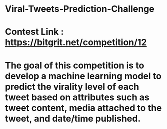 # Viral-Tweets-Prediction-Challenge

# Contest Link : https://bitgrit.net/competition/12

# The goal of this competition is to develop a machine learning model to predict the virality level of each tweet based on attributes such as tweet content, media attached to the tweet, and date/time published.
